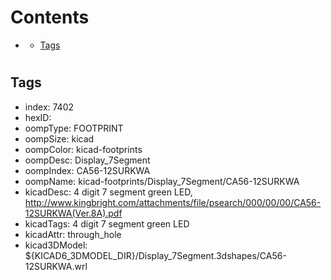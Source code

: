 



Contents
========

* [](#)
	* [Tags](#tags)

# 

## Tags

- index: 7402
- hexID: 
- oompType: FOOTPRINT
- oompSize: kicad
- oompColor: kicad-footprints
- oompDesc: Display_7Segment
- oompIndex: CA56-12SURKWA
- oompName: kicad-footprints/Display_7Segment/CA56-12SURKWA
- kicadDesc: 4 digit 7 segment green LED, http://www.kingbright.com/attachments/file/psearch/000/00/00/CA56-12SURKWA(Ver.8A).pdf
- kicadTags: 4 digit 7 segment green LED
- kicadAttr: through_hole
- kicad3DModel: ${KICAD6_3DMODEL_DIR}/Display_7Segment.3dshapes/CA56-12SURKWA.wrl
